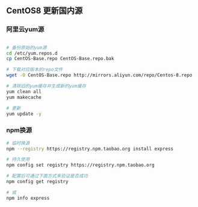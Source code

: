 ## CentOS8 更新国内源 <!-- {docsify-ignore} -->

### 阿里云yum源
```bash

# 备份原始的yum源
cd /etc/yum.repos.d
cp CentOS-Base.repo CentOS-Base.repo.bak

# 下载对应版本的repo文件
wget -O CentOS-Base.repo http://mirrors.aliyun.com/repo/Centos-8.repo

# 清除旧的yum缓存并生成新的yum缓存
yum clean all
yum makecache

# 更新
yum update -y
```

### npm换源
```bash
# 临时换源
npm --registry https://registry.npm.taobao.org install express

# 持久使用
npm config set registry https://registry.npm.taobao.org

# 配置后可通过下面方式来验证是否成功
npm config get registry

# 或
npm info express
```